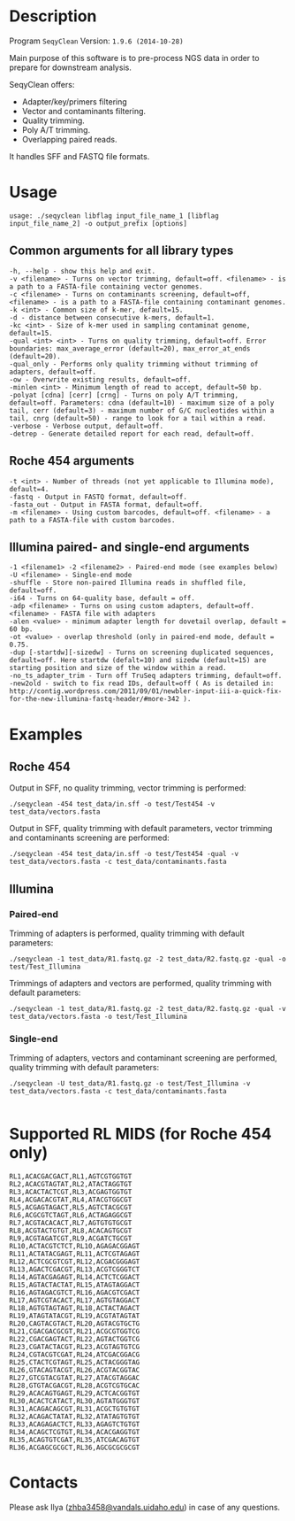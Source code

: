 # Description

Program ```SeqyClean```
Version: ```1.9.6 (2014-10-28)```

Main purpose of this software is to pre-process NGS data in order to prepare for downstream analysis.

SeqyClean offers:

* Adapter/key/primers filtering
* Vector and contaminants filtering.
* Quality trimming.
* Poly A/T trimming.
* Overlapping paired reads.

It handles SFF and FASTQ file formats.

# Usage  
```
usage: ./seqyclean libflag input_file_name_1 [libflag input_file_name_2] -o output_prefix [options]
```            
## Common arguments for all library types
```
-h, --help - show this help and exit.
-v <filename> - Turns on vector trimming, default=off. <filename> - is a path to a FASTA-file containing vector genomes.
-c <filename> - Turns on contaminants screening, default=off, <filename> - is a path to a FASTA-file containing contaminant genomes.
-k <int> - Common size of k-mer, default=15.
-d - distance between consecutive k-mers, default=1.
-kc <int> - Size of k-mer used in sampling contaminat genome, default=15.
-qual <int> <int> - Turns on quality trimming, default=off. Error boundaries: max_average_error (default=20), max_error_at_ends (default=20).
-qual_only - Performs only quality trimming without trimming of adapters, default=off.
-ow - Overwrite existing results, default=off.
-minlen <int> - Minimum length of read to accept, default=50 bp.
-polyat [cdna] [cerr] [crng] - Turns on poly A/T trimming, default=off. Parameters: cdna (default=10) - maximum size of a poly tail, cerr (default=3) - maximum number of G/C nucleotides within a tail, cnrg (default=50) - range to look for a tail within a read.
-verbose - Verbose output, default=off.
-detrep - Generate detailed report for each read, default=off.
```
## Roche 454 arguments
```
-t <int> - Number of threads (not yet applicable to Illumina mode), default=4.
-fastq - Output in FASTQ format, default=off.
-fasta_out - Output in FASTA format, default=off.
-m <filename> - Using custom barcodes, default=off. <filename> - a path to a FASTA-file with custom barcodes.
```
## Illumina paired- and single-end arguments
```
-1 <filename1> -2 <filename2> - Paired-end mode (see examples below)
-U <filename> - Single-end mode
-shuffle - Store non-paired Illumina reads in shuffled file, default=off.
-i64 - Turns on 64-quality base, default = off.
-adp <filename> - Turns on using custom adapters, default=off. <filename> - FASTA file with adapters
-alen <value> - minimum adapter length for dovetail overlap, default = 60 bp.
-ot <value> - overlap threshold (only in paired-end mode, default = 0.75.
-dup [-startdw][-sizedw] - Turns on screening duplicated sequences, default=off. Here startdw (defalt=10) and sizedw (default=15) are starting position and size of the window within a read.
-no_ts_adapter_trim - Turn off TruSeq adapters trimming, default=off.
-new2old - switch to fix read IDs, default=off ( As is detailed in: http://contig.wordpress.com/2011/09/01/newbler-input-iii-a-quick-fix-for-the-new-illumina-fastq-header/#more-342 ).
```

# Examples

## Roche 454
Output in SFF, no quality trimming, vector trimming is performed:
```
./seqyclean -454 test_data/in.sff -o test/Test454 -v test_data/vectors.fasta
```
Output in SFF, quality trimming with default parameters, vector trimming and contaminants screening are performed:
```
./seqyclean -454 test_data/in.sff -o test/Test454 -qual -v test_data/vectors.fasta -c test_data/contaminants.fasta
```

## Illumina

### Paired-end
Trimming of adapters is performed, quality trimming with default parameters:
```
./seqyclean -1 test_data/R1.fastq.gz -2 test_data/R2.fastq.gz -qual -o test/Test_Illumina
``` 
   
Trimmings of adapters and vectors are performed, quality trimming with default parameters:
```
./seqyclean -1 test_data/R1.fastq.gz -2 test_data/R2.fastq.gz -qual -v test_data/vectors.fasta -o test/Test_Illumina
```    

### Single-end
Trimming of adapters, vectors and contaminant screening are performed, quality trimming with default parameters:
```
./seqyclean -U test_data/R1.fastq.gz -o test/Test_Illumina -v test_data/vectors.fasta -c test_data/contaminants.fasta
                                
```


# Supported RL MIDS (for Roche 454 only)

```
RL1,ACACGACGACT,RL1,AGTCGTGGTGT
RL2,ACACGTAGTAT,RL2,ATACTAGGTGT
RL3,ACACTACTCGT,RL3,ACGAGTGGTGT
RL4,ACGACACGTAT,RL4,ATACGTGGCGT
RL5,ACGAGTAGACT,RL5,AGTCTACGCGT
RL6,ACGCGTCTAGT,RL6,ACTAGAGGCGT
RL7,ACGTACACACT,RL7,AGTGTGTGCGT
RL8,ACGTACTGTGT,RL8,ACACAGTGCGT
RL9,ACGTAGATCGT,RL9,ACGATCTGCGT
RL10,ACTACGTCTCT,RL10,AGAGACGGAGT
RL11,ACTATACGAGT,RL11,ACTCGTAGAGT
RL12,ACTCGCGTCGT,RL12,ACGACGGGAGT
RL13,AGACTCGACGT,RL13,ACGTCGGGTCT
RL14,AGTACGAGAGT,RL14,ACTCTCGGACT
RL15,AGTACTACTAT,RL15,ATAGTAGGACT
RL16,AGTAGACGTCT,RL16,AGACGTCGACT
RL17,AGTCGTACACT,RL17,AGTGTAGGACT
RL18,AGTGTAGTAGT,RL18,ACTACTAGACT
RL19,ATAGTATACGT,RL19,ACGTATAGTAT
RL20,CAGTACGTACT,RL20,AGTACGTGCTG
RL21,CGACGACGCGT,RL21,ACGCGTGGTCG
RL22,CGACGAGTACT,RL22,AGTACTGGTCG
RL23,CGATACTACGT,RL23,ACGTAGTGTCG
RL24,CGTACGTCGAT,RL24,ATCGACGGACG
RL25,CTACTCGTAGT,RL25,ACTACGGGTAG
RL26,GTACAGTACGT,RL26,ACGTACGGTAC
RL27,GTCGTACGTAT,RL27,ATACGTAGGAC
RL28,GTGTACGACGT,RL28,ACGTCGTGCAC
RL29,ACACAGTGAGT,RL29,ACTCACGGTGT
RL30,ACACTCATACT,RL30,AGTATGGGTGT
RL31,ACAGACAGCGT,RL31,ACGCTGTGTGT
RL32,ACAGACTATAT,RL32,ATATAGTGTGT
RL33,ACAGAGACTCT,RL33,AGAGTCTGTGT
RL34,ACAGCTCGTGT,RL34,ACACGAGGTGT
RL35,ACAGTGTCGAT,RL35,ATCGACAGTGT
RL36,ACGAGCGCGCT,RL36,AGCGCGCGCGT
```

# Contacts

Please ask Ilya (zhba3458@vandals.uidaho.edu) in case of any questions.